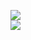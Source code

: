 [![](https://img.shields.io/badge/Made%20With-Github%20Spray-lightgrey.svg?style=for-the-badge&logo=github)](https://github.com/Annihil/github-spray#2334)  
[![](https://i.imgur.com/2DrTn0Z.gif)](https://github.com/Annihil/github-spray)